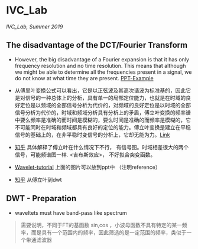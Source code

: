 # IVC_Lab
*IVC_Lab, Summer 2019*

## The disadvantage of the DCT/Fourier Transform
- However, the big disadvantage of a Fourier expansion is that it has only frequency resolution and no time resolution. This means that although we might be able to determine all the frequencies present in a signal, we do not know at what time they are present. [PPT-Example](http://www.polyvalens.com/blog/wavelets/theory/)     

- 从傅里叶变换公式可以看出，它是以正弦波及其高次谐波为标准基的，因此它是对信号的一种总体上的分析，具有单一的局部定位能力，也就是在时域的良好定位是以频域的全部信号分析为代价的，对频域的良好定位是以时域的全部信号分析为代价的，时域和频域分析具有分析上的矛盾，傅立叶变换的频率谱中要么频率是准确的而时间是模糊的，要么时间是准确的而频率是模糊的，它不可能同时在时域和频域都具有良好的定位的能力。傅立叶变换是建立在平稳信号的基础上的，在非平稳时变信号的分析上，它却无能为力。[Link](https://blog.csdn.net/Augusdi/article/details/4166383)   

- [知乎](https://www.zhihu.com/question/22864189) 具体解释了傅立叶在什么情况下不行， 有信号图。时域相差很大的两个信号，可能频谱图一样. <吉布斯效应>， 不好拟合突变函数。 

- [Wavelet-tutorial](http://users.rowan.edu/~polikar/WTtutorial.html) 上面的图片可以放到ppt中 （注明reference） 

- [知乎](https://zhuanlan.zhihu.com/p/66189212) 从傅立叶到dwt  

## DWT - Preparation
- waveltets must have band-pass like spectrum  
> 需要说明，不同于FT的基函数 sin,cos ，小波母函数不具有特定的某一频率，而是具有一个范围内的频率，因此筛选的是一定范围的频率，类似于一个带通滤波器



